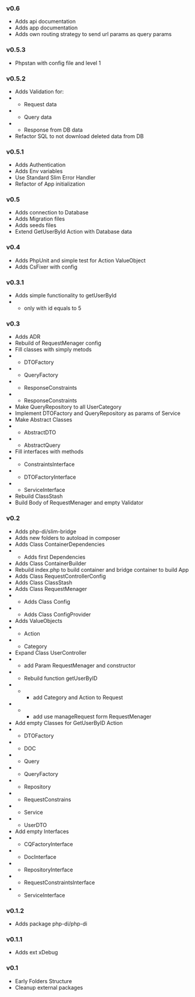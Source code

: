 ### v0.6 ###
* Adds api documentation
* Adds app documentation
* Adds own routing strategy to send url params as query params

### v0.5.3 ###
* Phpstan with config file and level 1

### v0.5.2 ###
* Adds Validation for:
* * Request data
* * Query data
* * Response from DB data
* Refactor SQL to not download deleted data from DB

### v0.5.1 ###
* Adds Authentication
* Adds Env variables
* Use Standard Slim Error Handler
* Refactor of App initialization

### v0.5 ###
* Adds connection to Database
* Adds Migration files
* Adds seeds files
* Extend GetUserById Action with Database data

### v0.4 ###
* Adds PhpUnit and simple test for Action ValueObject
* Adds CsFixer with config

### v0.3.1 ###
* Adds simple functionality to getUserById
* * only with id equals to 5

### v0.3 ###
* Adds ADR
* Rebuild of RequestMenager config
* Fill classes with simply metods
* * DTOFactory
* * QueryFactory
* * ResponseConstraints
* * ResponseConstraints
* Make QueryRepository to all UserCategory
* Implement DTOFactory and QueryRepository as params of Service
* Make Abstract Classes
* * AbstractDTO
* * AbstractQuery
* Fill interfaces with methods
* * ConstraintsInterface
* * DTOFactoryInterface
* * ServiceInterface
* Rebuild ClassStash
* Build Body of RequestMenager and empty Validator

### v0.2 ###
* Adds php-di/slim-bridge
* Adds new folders to autoload in composer
* Adds Class ContainerDependencies
* * Adds first Dependencies
* Adds Class ContainerBuilder
* Rebuild index.php to build container and bridge container to build App
* Adds Class RequestControllerConfig
* Adds Class ClassStash
* Adds Class RequestMenager
* * Adds Class Config
* * Adds Class ConfigProvider
* Adds ValueObjects
* * Action
* * Category
* Expand Class UserController
* * add Param RequestMenager and constructor
* * Rebuild function getUserByID
* * * add Category and Action to Request 
* * * add use manageRequest form RequestMenager
* Add empty Classes for GetUserByID Action
* * DTOFactory
* * DOC
* * Query
* * QueryFactory
* * Repository
* * RequestConstrains
* * Service
* * UserDTO
* Add empty Interfaces
* * CQFactoryInterface
* * DocInterface
* * RepositoryInterface
* * RequestConstraintsInterface
* * ServiceInterface

### v0.1.2 ###
* Adds package php-di/php-di

### v0.1.1 ###
* Adds ext xDebug

### v0.1 ###
* Early Folders Structure
* Cleanup external packages
